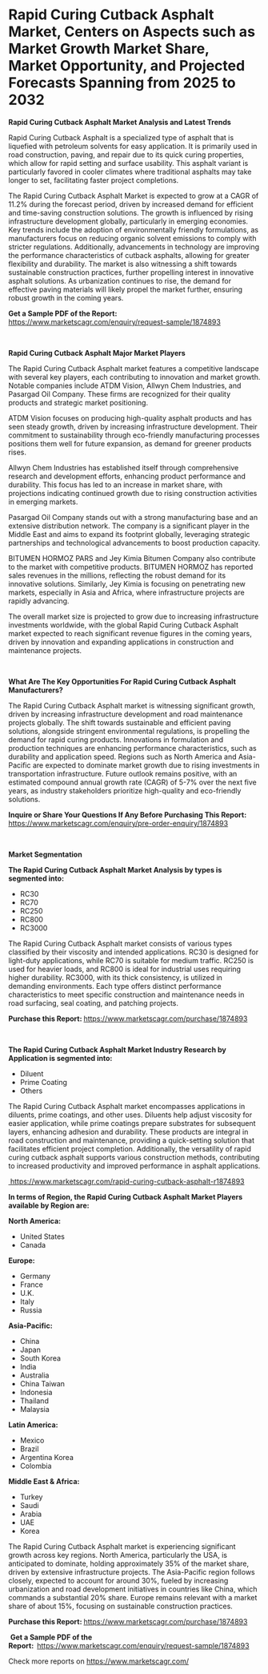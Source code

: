 <p><h1>Rapid Curing Cutback Asphalt Market, Centers on Aspects such as Market Growth Market Share, Market Opportunity, and Projected Forecasts Spanning from 2025 to 2032</h1></p><p><strong>Rapid Curing Cutback Asphalt Market Analysis and Latest Trends</strong></p>
<p><p>Rapid Curing Cutback Asphalt is a specialized type of asphalt that is liquefied with petroleum solvents for easy application. It is primarily used in road construction, paving, and repair due to its quick curing properties, which allow for rapid setting and surface usability. This asphalt variant is particularly favored in cooler climates where traditional asphalts may take longer to set, facilitating faster project completions.</p><p>The Rapid Curing Cutback Asphalt Market is expected to grow at a CAGR of 11.2% during the forecast period, driven by increased demand for efficient and time-saving construction solutions. The growth is influenced by rising infrastructure development globally, particularly in emerging economies. Key trends include the adoption of environmentally friendly formulations, as manufacturers focus on reducing organic solvent emissions to comply with stricter regulations. Additionally, advancements in technology are improving the performance characteristics of cutback asphalts, allowing for greater flexibility and durability. The market is also witnessing a shift towards sustainable construction practices, further propelling interest in innovative asphalt solutions. As urbanization continues to rise, the demand for effective paving materials will likely propel the market further, ensuring robust growth in the coming years.</p></p>
<p><strong>Get a Sample PDF of the Report:&nbsp;</strong> <a href="https://www.marketscagr.com/enquiry/request-sample/1874893?utm_campaign=3001&utm_medium=2&utm_source=Github&utm_content=ia&utm_term=02042025&utm_id=rapid-curing-cutback-asphalt">https://www.marketscagr.com/enquiry/request-sample/1874893</a></p>
<p>&nbsp;</p>
<p><strong>Rapid Curing Cutback Asphalt Major Market Players</strong></p>
<p><p>The Rapid Curing Cutback Asphalt market features a competitive landscape with several key players, each contributing to innovation and market growth. Notable companies include ATDM Vision, Allwyn Chem Industries, and Pasargad Oil Company. These firms are recognized for their quality products and strategic market positioning.</p><p>ATDM Vision focuses on producing high-quality asphalt products and has seen steady growth, driven by increasing infrastructure development. Their commitment to sustainability through eco-friendly manufacturing processes positions them well for future expansion, as demand for greener products rises.</p><p>Allwyn Chem Industries has established itself through comprehensive research and development efforts, enhancing product performance and durability. This focus has led to an increase in market share, with projections indicating continued growth due to rising construction activities in emerging markets.</p><p>Pasargad Oil Company stands out with a strong manufacturing base and an extensive distribution network. The company is a significant player in the Middle East and aims to expand its footprint globally, leveraging strategic partnerships and technological advancements to boost production capacity.</p><p>BITUMEN HORMOZ PARS and Jey Kimia Bitumen Company also contribute to the market with competitive products. BITUMEN HORMOZ has reported sales revenues in the millions, reflecting the robust demand for its innovative solutions. Similarly, Jey Kimia is focusing on penetrating new markets, especially in Asia and Africa, where infrastructure projects are rapidly advancing.</p><p>The overall market size is projected to grow due to increasing infrastructure investments worldwide, with the global Rapid Curing Cutback Asphalt market expected to reach significant revenue figures in the coming years, driven by innovation and expanding applications in construction and maintenance projects.</p></p>
<p>&nbsp;</p>
<p><strong>What Are The Key Opportunities For Rapid Curing Cutback Asphalt Manufacturers?</strong></p>
<p><p>The Rapid Curing Cutback Asphalt market is witnessing significant growth, driven by increasing infrastructure development and road maintenance projects globally. The shift towards sustainable and efficient paving solutions, alongside stringent environmental regulations, is propelling the demand for rapid curing products. Innovations in formulation and production techniques are enhancing performance characteristics, such as durability and application speed. Regions such as North America and Asia-Pacific are expected to dominate market growth due to rising investments in transportation infrastructure. Future outlook remains positive, with an estimated compound annual growth rate (CAGR) of 5-7% over the next five years, as industry stakeholders prioritize high-quality and eco-friendly solutions.</p></p>
<p><strong>Inquire or Share Your Questions If Any Before Purchasing This Report:</strong> <a href="https://www.marketscagr.com/enquiry/pre-order-enquiry/1874893?utm_campaign=3001&utm_medium=2&utm_source=Github&utm_content=ia&utm_term=02042025&utm_id=rapid-curing-cutback-asphalt">https://www.marketscagr.com/enquiry/pre-order-enquiry/1874893</a></p>
<p>&nbsp;</p>
<p><strong>Market Segmentation</strong></p>
<p><strong>The Rapid Curing Cutback Asphalt Market Analysis by types is segmented into:</strong></p>
<p><ul><li>RC30</li><li>RC70</li><li>RC250</li><li>RC800</li><li>RC3000</li></ul></p>
<p><p>The Rapid Curing Cutback Asphalt market consists of various types classified by their viscosity and intended applications. RC30 is designed for light-duty applications, while RC70 is suitable for medium traffic. RC250 is used for heavier loads, and RC800 is ideal for industrial uses requiring higher durability. RC3000, with its thick consistency, is utilized in demanding environments. Each type offers distinct performance characteristics to meet specific construction and maintenance needs in road surfacing, seal coating, and patching projects.</p></p>
<p><strong>Purchase this Report:&nbsp;</strong><a href="https://www.marketscagr.com/purchase/1874893?utm_campaign=3001&utm_medium=2&utm_source=Github&utm_content=ia&utm_term=02042025&utm_id=rapid-curing-cutback-asphalt">https://www.marketscagr.com/purchase/1874893</a></p>
<p>&nbsp;</p>
<p><strong>The Rapid Curing Cutback Asphalt Market Industry Research by Application is segmented into:</strong></p>
<p><ul><li>Diluent</li><li>Prime Coating</li><li>Others</li></ul></p>
<p><p>The Rapid Curing Cutback Asphalt market encompasses applications in diluents, prime coatings, and other uses. Diluents help adjust viscosity for easier application, while prime coatings prepare substrates for subsequent layers, enhancing adhesion and durability. These products are integral in road construction and maintenance, providing a quick-setting solution that facilitates efficient project completion. Additionally, the versatility of rapid curing cutback asphalt supports various construction methods, contributing to increased productivity and improved performance in asphalt applications.</p></p>
<p><a href="https://www.marketscagr.com/rapid-curing-cutback-asphalt-r1874893?utm_campaign=3001&utm_medium=2&utm_source=Github&utm_content=ia&utm_term=02042025&utm_id=rapid-curing-cutback-asphalt">&nbsp;https://www.marketscagr.com/rapid-curing-cutback-asphalt-r1874893</a></p>
<p><strong>In terms of Region, the Rapid Curing Cutback Asphalt Market Players available by Region are:</strong></p>
<p>
    <p> <strong> North America: </strong>
        <ul>
            <li>United States</li>
            <li>Canada</li>
        </ul>
        </p> 
    <p> <strong> Europe: </strong>
        <ul>
            <li>Germany</li>
            <li>France</li>
            <li>U.K.</li>
            <li>Italy</li>
            <li>Russia</li>
        </ul>
        </p> 
    <p> <strong> Asia-Pacific: </strong>
        <ul>
            <li>China</li>
            <li>Japan</li>
            <li>South Korea</li>
            <li>India</li>
            <li>Australia</li>
            <li>China Taiwan</li>
            <li>Indonesia</li>
            <li>Thailand</li>
            <li>Malaysia</li>
        </ul>
        </p> 
    <p> <strong> Latin America: </strong>
        <ul>
            <li>Mexico</li>
            <li>Brazil</li>
            <li>Argentina Korea</li>
            <li>Colombia</li>
        </ul>
        </p> 
    <p> <strong> Middle East & Africa: </strong>
        <ul>
            <li>Turkey</li>
            <li>Saudi</li>
            <li>Arabia</li>
            <li>UAE</li>
            <li>Korea</li>
        </ul>
    </p>
    </p>
<p><p>The Rapid Curing Cutback Asphalt market is experiencing significant growth across key regions. North America, particularly the USA, is anticipated to dominate, holding approximately 35% of the market share, driven by extensive infrastructure projects. The Asia-Pacific region follows closely, expected to account for around 30%, fueled by increasing urbanization and road development initiatives in countries like China, which commands a substantial 20% share. Europe remains relevant with a market share of about 15%, focusing on sustainable construction practices.</p></p>
<p><strong>Purchase this Report: </strong><a href="https://www.marketscagr.com/purchase/1874893?utm_campaign=3001&utm_medium=2&utm_source=Github&utm_content=ia&utm_term=02042025&utm_id=rapid-curing-cutback-asphalt">https://www.marketscagr.com/purchase/1874893</a></p>
<p>&nbsp;<strong>Get a Sample PDF of the Report:&nbsp;&nbsp;</strong><a href="https://www.marketscagr.com/enquiry/request-sample/1874893?utm_campaign=3001&utm_medium=2&utm_source=Github&utm_content=ia&utm_term=02042025&utm_id=rapid-curing-cutback-asphalt">https://www.marketscagr.com/enquiry/request-sample/1874893</a></p>
<p><strong></strong></p>
<p>Check more reports on <a href="https://www.marketscagr.com/?utm_campaign=3001&utm_medium=2&utm_source=Github&utm_content=ia&utm_term=02042025&utm_id=rapid-curing-cutback-asphalt">https://www.marketscagr.com/</a></p>
